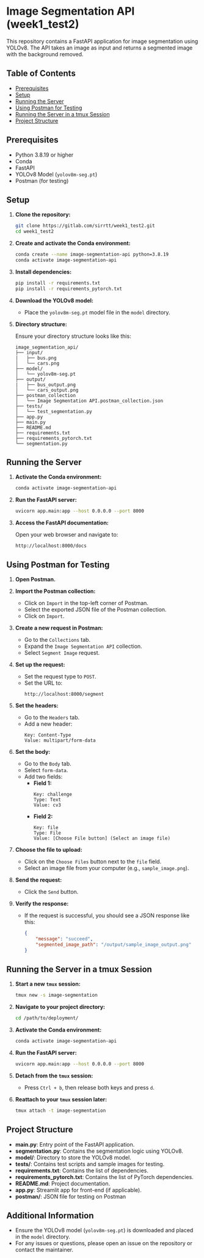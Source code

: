 # Image Segmentation API (week1_test2)

This repository contains a FastAPI application for image segmentation using YOLOv8. The API takes an image as input and returns a segmented image with the background removed.

## Table of Contents

- [Prerequisites](#prerequisites)
- [Setup](#setup)
- [Running the Server](#running-the-server)
- [Using Postman for Testing](#using-postman-for-testing)
- [Running the Server in a tmux Session](#running-the-server-in-a-tmux-session)
- [Project Structure](#project-structure)

## Prerequisites

- Python 3.8.19 or higher
- Conda
- FastAPI
- YOLOv8 Model (`yolov8m-seg.pt`)
- Postman (for testing)

## Setup

1. **Clone the repository:**

    ```bash
    git clone https://gitlab.com/sirrtt/week1_test2.git
    cd week1_test2
    ```

2. **Create and activate the Conda environment:**

    ```bash
    conda create --name image-segmentation-api python=3.8.19
    conda activate image-segmentation-api
    ```

3. **Install dependencies:**

    ```bash
    pip install -r requirements.txt
    pip install -r requirements_pytorch.txt
    ```

4. **Download the YOLOv8 model:**

    - Place the `yolov8m-seg.pt` model file in the `model` directory.

5. **Directory structure:**

    Ensure your directory structure looks like this:

    ```plaintext
    image_segmentation_api/
    ├── input/
    |   ├── bus.png
    │   └── cars.png
    ├── model/
    │   └── yolov8m-seg.pt
    ├── output/
    |   ├── bus_output.png
    │   └── cars_output.png
    ├── postman_collection
    │   └── Image Segmentation API.postman_collection.json
    ├── tests/
    │   └── test_segmentation.py
    ├── app.py
    ├── main.py
    ├── README.md
    ├── requirements.txt
    ├── requirements_pytorch.txt
    └── segmentation.py
    ```

## Running the Server

1. **Activate the Conda environment:**

    ```bash
    conda activate image-segmentation-api
    ```

2. **Run the FastAPI server:**

    ```bash
    uvicorn app.main:app --host 0.0.0.0 --port 8000
    ```

3. **Access the FastAPI documentation:**

    Open your web browser and navigate to:

    ```
    http://localhost:8000/docs
    ```

## Using Postman for Testing

1. **Open Postman.**

2. **Import the Postman collection:**
    - Click on `Import` in the top-left corner of Postman.
    - Select the exported JSON file of the Postman collection.
    - Click on `Import`.

3. **Create a new request in Postman:**
    - Go to the `Collections` tab.
    - Expand the `Image Segmentation API` collection.
    - Select `Segment Image` request.

4. **Set up the request:**
    - Set the request type to `POST`.
    - Set the URL to:
      ```
      http://localhost:8000/segment
      ```

5. **Set the headers:**
    - Go to the `Headers` tab.
    - Add a new header:
      ```
      Key: Content-Type
      Value: multipart/form-data
      ```

6. **Set the body:**
    - Go to the `Body` tab.
    - Select `form-data`.
    - Add two fields:
        - **Field 1:**
          ```
          Key: challenge
          Type: Text
          Value: cv3
          ```
        - **Field 2:**
          ```
          Key: file
          Type: File
          Value: [Choose File button] (Select an image file)
          ```

7. **Choose the file to upload:**
    - Click on the `Choose Files` button next to the `file` field.
    - Select an image file from your computer (e.g., `sample_image.png`).

8. **Send the request:**
    - Click the `Send` button.

9. **Verify the response:**
    - If the request is successful, you should see a JSON response like this:
      ```json
      {
          "message": "succeed",
          "segmented_image_path": "/output/sample_image_output.png"
      }
      ```

## Running the Server in a tmux Session

1. **Start a new `tmux` session:**

    ```bash
    tmux new -s image-segmentation
    ```

2. **Navigate to your project directory:**

    ```bash
    cd /path/to/deployment/
    ```

3. **Activate the Conda environment:**

    ```bash
    conda activate image-segmentation-api
    ```

4. **Run the FastAPI server:**

    ```bash
    uvicorn app.main:app --host 0.0.0.0 --port 8000
    ```

5. **Detach from the `tmux` session:**
    - Press `Ctrl + b`, then release both keys and press `d`.

6. **Reattach to your `tmux` session later:**

    ```bash
    tmux attach -t image-segmentation
    ```

## Project Structure

- **main.py**: Entry point of the FastAPI application.
- **segmentation.py**: Contains the segmentation logic using YOLOv8.
- **model/**: Directory to store the YOLOv8 model.
- **tests/**: Contains test scripts and sample images for testing.
- **requirements.txt**: Contains the list of dependencies.
- **requirements_pytorch.txt**: Contains the list of PyTorch dependencies.
- **README.md**: Project documentation.
- **app.py**: Streamlit app for front-end (if applicable).
- **postman/**: JSON file for testing on Postman

## Additional Information

- Ensure the YOLOv8 model (`yolov8m-seg.pt`) is downloaded and placed in the `model` directory.
- For any issues or questions, please open an issue on the repository or contact the maintainer.
